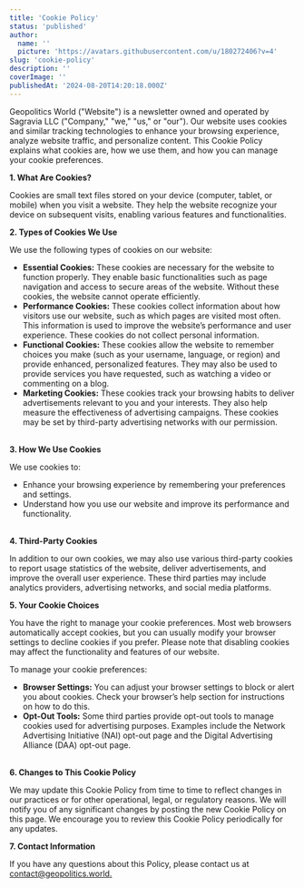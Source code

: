 ```yaml
---
title: 'Cookie Policy'
status: 'published'
author:
  name: ''
  picture: 'https://avatars.githubusercontent.com/u/180272406?v=4'
slug: 'cookie-policy'
description: ''
coverImage: ''
publishedAt: '2024-08-20T14:20:18.000Z'
---
```


Geopolitics World ("Website") is a newsletter owned and operated by Sagravia LLC ("Company," "we," "us," or "our"). Our website uses cookies and similar tracking technologies to enhance your browsing experience, analyze website traffic, and personalize content. This Cookie Policy explains what cookies are, how we use them, and how you can manage your cookie preferences.

**1. What Are Cookies?**

Cookies are small text files stored on your device (computer, tablet, or mobile) when you visit a website. They help the website recognize your device on subsequent visits, enabling various features and functionalities.

**2. Types of Cookies We Use**

We use the following types of cookies on our website:

- **Essential Cookies:** These cookies are necessary for the website to function properly. They enable basic functionalities such as page navigation and access to secure areas of the website. Without these cookies, the website cannot operate efficiently.
- **Performance Cookies:** These cookies collect information about how visitors use our website, such as which pages are visited most often. This information is used to improve the website’s performance and user experience. These cookies do not collect personal information.
- **Functional Cookies:** These cookies allow the website to remember choices you make (such as your username, language, or region) and provide enhanced, personalized features. They may also be used to provide services you have requested, such as watching a video or commenting on a blog.
- **Marketing Cookies:** These cookies track your browsing habits to deliver advertisements relevant to you and your interests. They also help measure the effectiveness of advertising campaigns. These cookies may be set by third-party advertising networks with our permission.

\
**3. How We Use Cookies**

We use cookies to:

- Enhance your browsing experience by remembering your preferences and settings.
- Understand how you use our website and improve its performance and functionality.

\
**4. Third-Party Cookies**

In addition to our own cookies, we may also use various third-party cookies to report usage statistics of the website, deliver advertisements, and improve the overall user experience. These third parties may include analytics providers, advertising networks, and social media platforms.

**5. Your Cookie Choices**

You have the right to manage your cookie preferences. Most web browsers automatically accept cookies, but you can usually modify your browser settings to decline cookies if you prefer. Please note that disabling cookies may affect the functionality and features of our website.

To manage your cookie preferences:

- **Browser Settings:** You can adjust your browser settings to block or alert you about cookies. Check your browser’s help section for instructions on how to do this.
- **Opt-Out Tools:** Some third parties provide opt-out tools to manage cookies used for advertising purposes. Examples include the Network Advertising Initiative (NAI) opt-out page and the Digital Advertising Alliance (DAA) opt-out page.

\
**6. Changes to This Cookie Policy**

We may update this Cookie Policy from time to time to reflect changes in our practices or for other operational, legal, or regulatory reasons. We will notify you of any significant changes by posting the new Cookie Policy on this page. We encourage you to review this Cookie Policy periodically for any updates.

**7. Contact Information**

If you have any questions about this Policy, please contact us at [contact@geopolitics.world.](mailto:contact@geopolitics.world)
